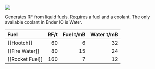 ![](http://loenwind.info/eio/Combustion_Generator.png)

Generates RF from liquid fuels.  Requires a fuel and a coolant.  The only available coolant in Ender IO is Water.

| Fuel            | RF/t | Fuel t/mB | Water t/mB |
| :-------------- | ---: | --------: | ---------: |
| [[Hootch]]      |   60 |         6 |         32 |
| [[Fire Water]]  |   80 |        15 |         24 |
| [[Rocket Fuel]] |  160 |         7 |         12 |